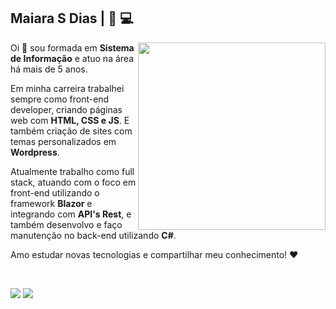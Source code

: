 ## Maiara S Dias | :woman: :computer:
<img width="300" align="right" src="https://codebinxprime.com/wp-content/uploads/2021/12/15-High-Demand-Non-Coding-Skills-IT-Jobs-2022.png"> 

Oi :wave: sou formada em **Sistema de Informação** e atuo na área há mais de 5 anos.

Em minha carreira trabalhei sempre como front-end developer, criando páginas web com **HTML, CSS e JS**. E também criação de sites com temas personalizados em **Wordpress**.

Atualmente trabalho como full stack, atuando com o foco em front-end utilizando o framework **Blazor** e integrando com **API's Rest**, e também desenvolvo e faço manutenção no back-end utilizando **C#**.

Amo estudar novas tecnologias e compartilhar meu conhecimento! :heart:

<br>

<a href="mailto:maiara.sd@live.com" target="_blank"><img src="https://img.shields.io/badge/-maiara.sd%40live.com-FF486A?style=for-the-badge&logo=Mail.Ru"><a/>
<a href="https://www.linkedin.com/in/maiara-dos-santos-dias/" target="_blank"><img src="https://img.shields.io/badge/-linkedin-FF486A?style=for-the-badge&logo=Linkedin"></a>
